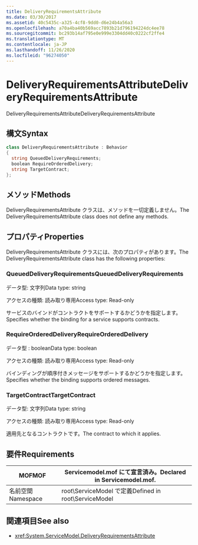 ```yaml
---
title: DeliveryRequirementsAttribute
ms.date: 03/30/2017
ms.assetid: 40c5435c-a325-4cf8-9dd0-d6e24b4a56a3
ms.openlocfilehash: a70a4ba40b569acc7893b21d796194224dc4ee78
ms.sourcegitcommit: bc293b14af795e0e999e3304dd40c0222cf2ffe4
ms.translationtype: MT
ms.contentlocale: ja-JP
ms.lasthandoff: 11/26/2020
ms.locfileid: "96274050"
---
```

# <a name="deliveryrequirementsattribute"></a><span data-ttu-id="944bd-102">DeliveryRequirementsAttribute</span><span class="sxs-lookup"><span data-stu-id="944bd-102">DeliveryRequirementsAttribute</span></span>

<span data-ttu-id="944bd-103">DeliveryRequirementsAttribute</span><span class="sxs-lookup"><span data-stu-id="944bd-103">DeliveryRequirementsAttribute</span></span>  
  
## <a name="syntax"></a><span data-ttu-id="944bd-104">構文</span><span class="sxs-lookup"><span data-stu-id="944bd-104">Syntax</span></span>  
  
```csharp
class DeliveryRequirementsAttribute : Behavior  
{  
  string QueuedDeliveryRequirements;  
  boolean RequireOrderedDelivery;  
  string TargetContract;  
};  
```  
  
## <a name="methods"></a><span data-ttu-id="944bd-105">メソッド</span><span class="sxs-lookup"><span data-stu-id="944bd-105">Methods</span></span>  

 <span data-ttu-id="944bd-106">DeliveryRequirementsAttribute クラスは、メソッドを一切定義しません。</span><span class="sxs-lookup"><span data-stu-id="944bd-106">The DeliveryRequirementsAttribute class does not define any methods.</span></span>  
  
## <a name="properties"></a><span data-ttu-id="944bd-107">プロパティ</span><span class="sxs-lookup"><span data-stu-id="944bd-107">Properties</span></span>  

 <span data-ttu-id="944bd-108">DeliveryRequirementsAttribute クラスには、次のプロパティがあります。</span><span class="sxs-lookup"><span data-stu-id="944bd-108">The DeliveryRequirementsAttribute class has the following properties:</span></span>  
  
### <a name="queueddeliveryrequirements"></a><span data-ttu-id="944bd-109">QueuedDeliveryRequirements</span><span class="sxs-lookup"><span data-stu-id="944bd-109">QueuedDeliveryRequirements</span></span>  

 <span data-ttu-id="944bd-110">データ型: 文字列</span><span class="sxs-lookup"><span data-stu-id="944bd-110">Data type: string</span></span>  
  
 <span data-ttu-id="944bd-111">アクセスの種類: 読み取り専用</span><span class="sxs-lookup"><span data-stu-id="944bd-111">Access type: Read-only</span></span>  
  
 <span data-ttu-id="944bd-112">サービスのバインドがコントラクトをサポートするかどうかを指定します。</span><span class="sxs-lookup"><span data-stu-id="944bd-112">Specifies whether the binding for a service supports contracts.</span></span>  
  
### <a name="requireordereddelivery"></a><span data-ttu-id="944bd-113">RequireOrderedDelivery</span><span class="sxs-lookup"><span data-stu-id="944bd-113">RequireOrderedDelivery</span></span>  

 <span data-ttu-id="944bd-114">データ型 : boolean</span><span class="sxs-lookup"><span data-stu-id="944bd-114">Data type: boolean</span></span>  
  
 <span data-ttu-id="944bd-115">アクセスの種類: 読み取り専用</span><span class="sxs-lookup"><span data-stu-id="944bd-115">Access type: Read-only</span></span>  
  
 <span data-ttu-id="944bd-116">バインディングが順序付きメッセージをサポートするかどうかを指定します。</span><span class="sxs-lookup"><span data-stu-id="944bd-116">Specifies whether the binding supports ordered messages.</span></span>  
  
### <a name="targetcontract"></a><span data-ttu-id="944bd-117">TargetContract</span><span class="sxs-lookup"><span data-stu-id="944bd-117">TargetContract</span></span>  

 <span data-ttu-id="944bd-118">データ型: 文字列</span><span class="sxs-lookup"><span data-stu-id="944bd-118">Data type: string</span></span>  
  
 <span data-ttu-id="944bd-119">アクセスの種類: 読み取り専用</span><span class="sxs-lookup"><span data-stu-id="944bd-119">Access type: Read-only</span></span>  
  
 <span data-ttu-id="944bd-120">適用先となるコントラクトです。</span><span class="sxs-lookup"><span data-stu-id="944bd-120">The contract to which it applies.</span></span>  
  
## <a name="requirements"></a><span data-ttu-id="944bd-121">要件</span><span class="sxs-lookup"><span data-stu-id="944bd-121">Requirements</span></span>  
  
|<span data-ttu-id="944bd-122">MOF</span><span class="sxs-lookup"><span data-stu-id="944bd-122">MOF</span></span>|<span data-ttu-id="944bd-123">Servicemodel.mof にて宣言済み。</span><span class="sxs-lookup"><span data-stu-id="944bd-123">Declared in Servicemodel.mof.</span></span>|  
|---------|-----------------------------------|  
|<span data-ttu-id="944bd-124">名前空間</span><span class="sxs-lookup"><span data-stu-id="944bd-124">Namespace</span></span>|<span data-ttu-id="944bd-125">root\ServiceModel で定義</span><span class="sxs-lookup"><span data-stu-id="944bd-125">Defined in root\ServiceModel</span></span>|  
  
## <a name="see-also"></a><span data-ttu-id="944bd-126">関連項目</span><span class="sxs-lookup"><span data-stu-id="944bd-126">See also</span></span>

- <xref:System.ServiceModel.DeliveryRequirementsAttribute>
